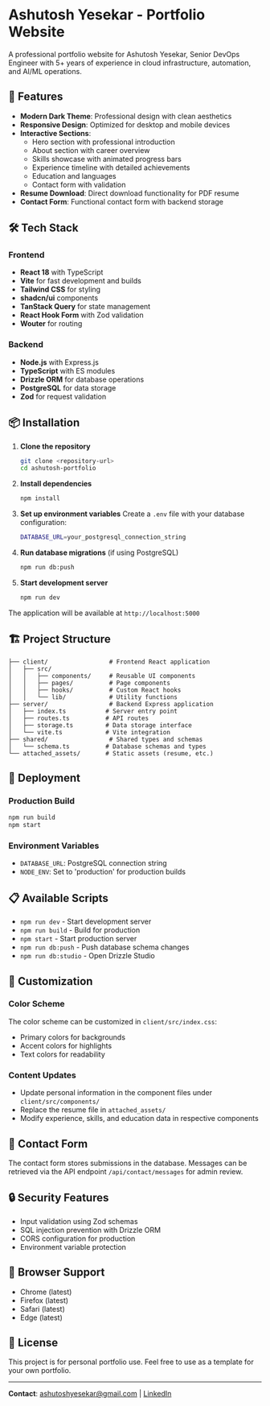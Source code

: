 # Ashutosh Yesekar - Portfolio Website

A professional portfolio website for Ashutosh Yesekar, Senior DevOps Engineer with 5+ years of experience in cloud infrastructure, automation, and AI/ML operations.

## 🚀 Features

- **Modern Dark Theme**: Professional design with clean aesthetics
- **Responsive Design**: Optimized for desktop and mobile devices
- **Interactive Sections**: 
  - Hero section with professional introduction
  - About section with career overview
  - Skills showcase with animated progress bars
  - Experience timeline with detailed achievements
  - Education and languages
  - Contact form with validation
- **Resume Download**: Direct download functionality for PDF resume
- **Contact Form**: Functional contact form with backend storage

## 🛠 Tech Stack

### Frontend
- **React 18** with TypeScript
- **Vite** for fast development and builds
- **Tailwind CSS** for styling
- **shadcn/ui** components
- **TanStack Query** for state management
- **React Hook Form** with Zod validation
- **Wouter** for routing

### Backend
- **Node.js** with Express.js
- **TypeScript** with ES modules
- **Drizzle ORM** for database operations
- **PostgreSQL** for data storage
- **Zod** for request validation

## 📦 Installation

1. **Clone the repository**
   ```bash
   git clone <repository-url>
   cd ashutosh-portfolio
   ```

2. **Install dependencies**
   ```bash
   npm install
   ```

3. **Set up environment variables**
   Create a `.env` file with your database configuration:
   ```bash
   DATABASE_URL=your_postgresql_connection_string
   ```

4. **Run database migrations** (if using PostgreSQL)
   ```bash
   npm run db:push
   ```

5. **Start development server**
   ```bash
   npm run dev
   ```

The application will be available at `http://localhost:5000`

## 🏗 Project Structure

```
├── client/                 # Frontend React application
│   ├── src/
│   │   ├── components/     # Reusable UI components
│   │   ├── pages/          # Page components
│   │   ├── hooks/          # Custom React hooks
│   │   └── lib/            # Utility functions
├── server/                 # Backend Express application
│   ├── index.ts           # Server entry point
│   ├── routes.ts          # API routes
│   ├── storage.ts         # Data storage interface
│   └── vite.ts            # Vite integration
├── shared/                 # Shared types and schemas
│   └── schema.ts          # Database schemas and types
└── attached_assets/       # Static assets (resume, etc.)
```

## 🚀 Deployment

### Production Build
```bash
npm run build
npm start
```

### Environment Variables
- `DATABASE_URL`: PostgreSQL connection string
- `NODE_ENV`: Set to 'production' for production builds

## 📋 Available Scripts

- `npm run dev` - Start development server
- `npm run build` - Build for production
- `npm start` - Start production server
- `npm run db:push` - Push database schema changes
- `npm run db:studio` - Open Drizzle Studio

## 🎨 Customization

### Color Scheme
The color scheme can be customized in `client/src/index.css`:
- Primary colors for backgrounds
- Accent colors for highlights
- Text colors for readability

### Content Updates
- Update personal information in the component files under `client/src/components/`
- Replace the resume file in `attached_assets/`
- Modify experience, skills, and education data in respective components

## 📧 Contact Form

The contact form stores submissions in the database. Messages can be retrieved via the API endpoint `/api/contact/messages` for admin review.

## 🔒 Security Features

- Input validation using Zod schemas
- SQL injection prevention with Drizzle ORM
- CORS configuration for production
- Environment variable protection

## 📱 Browser Support

- Chrome (latest)
- Firefox (latest)
- Safari (latest)
- Edge (latest)

## 📄 License

This project is for personal portfolio use. Feel free to use as a template for your own portfolio.

---

**Contact**: ashutoshyesekar@gmail.com | [LinkedIn](https://linkedin.com/in/ashutosh-yesekar)